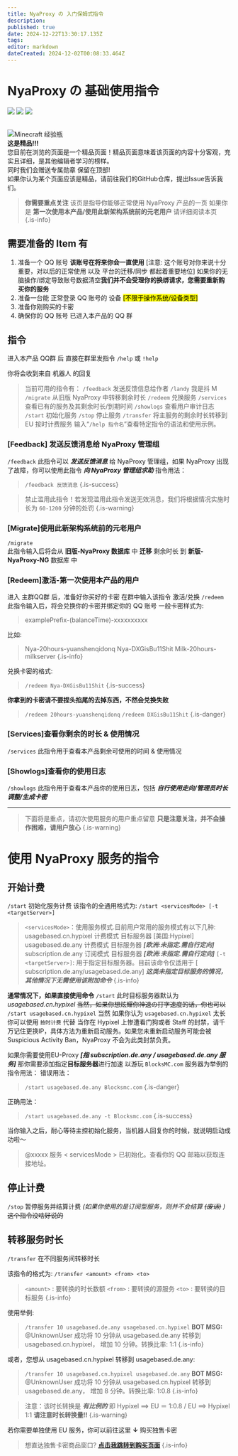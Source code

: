 ```yaml
---
title: NyaProxy の 入门保姆式指令
description: 
published: true
date: 2024-12-22T13:30:17.135Z
tags: 
editor: markdown
dateCreated: 2024-12-02T00:08:33.464Z
---
```


# NyaProxy の 基础使用指令
![](https://img.shields.io/badge/Fisunia_Faint-pink?style=for-the-badge&label=Writer) ![](https://img.shields.io/badge/juice-orange?style=for-the-badge&label=Writer) ![](https://img.shields.io/badge/DreamLight-blue?style=for-the-badge&label=Writer)

<br>
<div class="highlight-box">
<img src="https://photo.vteamer.cc/i/2024/12/02/hahf0h.png" alt="Minecraft 经验瓶" class="icon"> <!-- Minecraft 经验瓶图标 -->    <div class="content">
        <strong>这是精品!!!</strong><br>
        您目前在浏览的页面是一个精品页面！精品页面意味着该页面的内容十分客观，充实且详细，是其他编辑者学习的榜样。
<br>
同时我们会赠送专属勋章 保留在顶部!<br>
如果你认为某个页面应该是精品，请前往我们的GitHub仓库，提出Issue告诉我们。<br>
    </div>
</div>

> **你需要重点关注**
该页是指导你能够正常使用 NyaProxy 产品的一页
如果你是 **第一次使用本产品/使用此新架构系统前的元老用户** 请详细阅读本页
 {.is-info}
 
 ## 需要准备的 Item 有
1. 准备一个 QQ 账号 **该账号在将来你会一直使用** [注意: 这个账号对你来说十分重要，对以后的正常使用 以及 平台的迁移/同步 都起着重要地位] 如果你的无脑操作/绑定导致账号数据清空<kbd>**我们并不会受理你的换绑请求，您需要重新购买你的服务**</kbd>
2. 准备一台能 正常登录 QQ 账号的 设备 <mark>[不限于操作系统/设备类型]</mark>
3. 准备你刚购买的卡密
4. 确保你的 QQ 账号 已进入本产品的 QQ 群

## 指令
进入本产品 QQ群 后
直接在群里发指令  `/help` 或 `!help`

你将会收到来自 机器人 的回复
> 当前可用的指令有：
    `/feedback`  发送反馈信息给作者
    `/landy`  我是抖 M
    `/migrate`  从旧版 NyaProxy 中转移剩余时长
    `/redeem`  兑换服务
    `/services`  查看已有的服务及其剩余时长/到期时间
    `/showlogs`  查看用户审计日志
    `/start`  初始化服务
    `/stop`  停止服务
    `/transfer`  将主服务的剩余时长转移到 EU 按时计费服务
输入“`/help 指令名`”查看特定指令的语法和使用示例。

### [Feedback] 发送反馈消息给 NyaProxy 管理组
`/feedback`
此指令可以 ***发送反馈消息*** 给 NyaProxy 管理组，如果 NyaProxy 出现了故障，你可以使用此指令 ***向 NyaProxy 管理组求助***
指令用法：
> `/feedback 反馈消息`
{.is-success}

> 禁止滥用此指令！若发现滥用此指令发送无效消息，我们将根据情况实施时长为 `60-1200` 分钟的处罚
{.is-warning}

### [Migrate]使用此新架构系统前的元老用户
`/migrate`  
此指令输入后将会从 **旧版-NyaProxy 数据库** 中 **迁移** 剩余时长 到 **新版-NyaProxy-NG** 数据库 中

### [Redeem]激活-第一次使用本产品的用户
进入 主群QQ群 后，准备好你买好的卡密
在群中输入该指令 激活/兑换
`/redeem`
此指令输入后，将会兑换你的卡密并绑定你的 QQ 账号
一般卡密样式为:
> examplePrefix-(balanceTime)-xxxxxxxxxx

比如:
> Nya-20hours-yuanshenqidonq
Nya-DXGisBu11Shit
Milk-20hours-milkserver
{.is-info}

兑换卡密的格式:
> `/redeem Nya-DXGisBu11Shit`
{.is-success}

**你拿到的卡密请不要捏头掐尾的去掉东西，不然会兑换失败**
> `/redeem 20hours-yuanshenqidonq`
`/redeem DXGisBu11Shit`
{.is-danger}

### [Services]查看你剩余的时长 & 使用情况
`/services` 
此指令用于查看本产品剩余可使用的时间 & 使用情况

### [Showlogs]查看你的使用日志
`/showlogs`
此指令用于查看本产品你的使用日志，包括 ***自行使用走向/管理员时长调整/生成卡密*** 

---
> 下面将是重点，请初次使用服务的用户重点留意
**只是注意关注，并不会操作困难，请用户放心**
{.is-warning}

# 使用 NyaProxy 服务的指令
## 开始计费
`/start`
初始化服务计费
该指令的全通用格式为:
`/start <servicesMode> [-t <targetServer>]`

> `<servicesMode>`：使用服务模式.目前用户常用的服务模式有以下几种:
  usagebased.cn.hypixel 计费模式 目标服务器 [美国:Hypixel]
  usagebased.de.any 计费模式 目标服务器 ***[欧洲:未指定.需自行定向]***
  subscription.de.any 订阅模式 目标服务器 ***[欧洲:未指定.需自行定向]***
 `[-t <targetServer>]`: 用于指定目标服务器。目前该命令仅适用于 [ subscription.de.any/usagebased.de.any] ***这类未指定目标服务的情况，其他情况下无需使用该附加命令***
{.is-info}

**通常情况下，如果直接使用命令**
`/start` 此时目标服务器默认为 *usagebased.cn.hypixel*
~~当然，如果你想炫耀你神速の打字速度的话，你也可以~~
`/start usagebased.cn.hypixel`
当然 如果你认为 `usagebased.cn.hypixel` 太长 你可以使用 `按时计费` 代替
当你在 Hypixel 上惨遭看门狗或者 Staff 的封禁，请千万记住更换IP，具体方法为重新启动服务。如果您未重新启动服务可能会被 Suspicious Activity Ban，NyaProxy 不会为此类封禁负责。

如果你需要使用EU-Proxy ***[指 subscription.de.any / usagebased.de.any 服务]***
那你需要添加指定**目标服务器**进行加速
以游玩 `BlocksMC.com` 服务器为举例的指令用法：
错误用法：
> `/start usagebased.de.any Blocksmc.com`
{.is-danger}

正确用法：

> `/start usagebased.de.any -t Blocksmc.com`
{.is-success}

当你输入之后，耐心等待主控初始化服务，当机器人回复你的时候，就说明启动成功啦～
> @xxxxx 服务 < servicesMode > 已初始化。查看你的 QQ 邮箱以获取连接地址。

## 停止计费
`/stop`
暂停服务并结算计费 *(如果你使用的是订阅型服务，则并不会结算 ~~(废话)~~ )*
~~这个指令没啥好说的~~

## 转移服务时长
`/transfer`
在不同服务间转移时长

该指令的格式为:
`/transfer <amount> <from> <to>`
> `<amount>` : 要转换的时长数额
> `<from>` : 要转换的源服务
> `<to>` : 要转换的目标服务
{.is-info}

使用举例:
> `/transfer 10 usagebased.de.any usagebased.cn.hypixel`
**BOT MSG:**
@UnknownUser 成功将 10 分钟从 usagebased.de.any 转移到 usagebased.cn.hypixel， 增加 10 分钟。转换比率: 1:1
{.is-info}

或者，您想从 usagebased.cn.hypixel 转移到 usagebased.de.any:
> `/transfer 10 usagebased.cn.hypixel usagebased.de.any`
**BOT MSG:**
@UnknownUser 成功将 10 分钟从 usagebased.cn.hypixel 转移到 usagebased.de.any， 增加 8 分钟。转换比率: 1:0.8
{.is-info}

> 注意：该时长转换是 ***有比例的*** 即 Hypixel ==> EU ＝ 1:0.8 / EU ==> Hypixel 1:1
**请注意时长转换量!!**
{.is-warning}

若你需要单独使用 EU 服务，你可以前往这里 **↓** 购买独售卡密
> 想直达独售卡密商品窗口? **[点击我跳转到购买页面](http://shop.nyaproxy.xyz?cid=1&mid=32)**
{.is-info}





